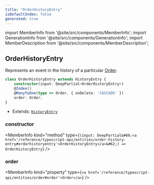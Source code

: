 ```yaml
---
title: "OrderHistoryEntry"
isDefaultIndex: false
generated: true
---
```

<!-- This file was generated from the Vendure source. Do not modify. Instead, re-run the "docs:build" script -->
import MemberInfo from '@site/src/components/MemberInfo';
import GenerationInfo from '@site/src/components/GenerationInfo';
import MemberDescription from '@site/src/components/MemberDescription';


## OrderHistoryEntry

<GenerationInfo sourceFile="packages/core/src/entity/history-entry/order-history-entry.entity.ts" sourceLine="14" packageName="@bb-vendure/core" />

Represents an event in the history of a particular <a href='/reference/typescript-api/entities/order#order'>Order</a>.

```ts title="Signature"
class OrderHistoryEntry extends HistoryEntry {
    constructor(input: DeepPartial<OrderHistoryEntry>)
    @Index()
    @ManyToOne(type => Order, { onDelete: 'CASCADE' })
    order: Order;
}
```
* Extends: <code><a href='/reference/typescript-api/entities/history-entry#historyentry'>HistoryEntry</a></code>



<div className="members-wrapper">

### constructor

<MemberInfo kind="method" type={`(input: DeepPartial&#60;<a href='/reference/typescript-api/entities/order-history-entry#orderhistoryentry'>OrderHistoryEntry</a>&#62;) => OrderHistoryEntry`}   />


### order

<MemberInfo kind="property" type={`<a href='/reference/typescript-api/entities/order#order'>Order</a>`}   />




</div>
